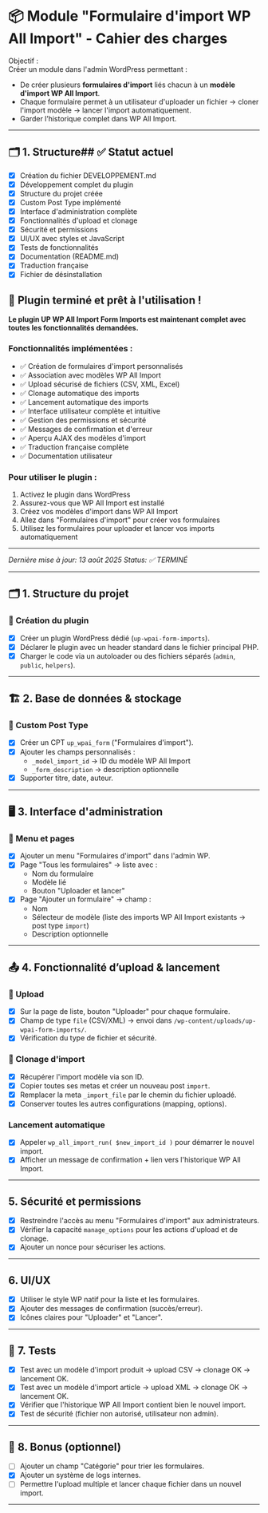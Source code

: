 # 📦 Module "Formulaire d'import WP All Import" - Cahier des charges

Objectif :  
Créer un module dans l'admin WordPress permettant :
- De créer plusieurs **formulaires d'import** liés chacun à un **modèle d'import WP All Import**.
- Chaque formulaire permet à un utilisateur d'uploader un fichier → cloner l'import modèle → lancer l'import automatiquement.
- Garder l’historique complet dans WP All Import.

---

## 🗂 1. Structure## ✅ Statut actuel
- [x] Création du fichier DEVELOPPEMENT.md
- [x] Développement complet du plugin
- [x] Structure du projet créée
- [x] Custom Post Type implémenté
- [x] Interface d'administration complète
- [x] Fonctionnalités d'upload et clonage
- [x] Sécurité et permissions
- [x] UI/UX avec styles et JavaScript
- [x] Tests de fonctionnalités
- [x] Documentation (README.md)
- [x] Traduction française
- [x] Fichier de désinstallation

## 🎉 Plugin terminé et prêt à l'utilisation !

**Le plugin UP WP All Import Form Imports est maintenant complet avec toutes les fonctionnalités demandées.**

### Fonctionnalités implémentées :
- ✅ Création de formulaires d'import personnalisés
- ✅ Association avec modèles WP All Import
- ✅ Upload sécurisé de fichiers (CSV, XML, Excel)
- ✅ Clonage automatique des imports
- ✅ Lancement automatique des imports
- ✅ Interface utilisateur complète et intuitive
- ✅ Gestion des permissions et sécurité
- ✅ Messages de confirmation et d'erreur
- ✅ Aperçu AJAX des modèles d'import
- ✅ Traduction française complète
- ✅ Documentation utilisateur

### Pour utiliser le plugin :
1. Activez le plugin dans WordPress
2. Assurez-vous que WP All Import est installé
3. Créez vos modèles d'import dans WP All Import
4. Allez dans "Formulaires d'import" pour créer vos formulaires
5. Utilisez les formulaires pour uploader et lancer vos imports automatiquement

---
*Dernière mise à jour: 13 août 2025*
*Status: ✅ TERMINÉ*

---

## 🗂 1. Structure du projet

### 📌 Création du plugin
- [x] Créer un plugin WordPress dédié (`up-wpai-form-imports`).
- [x] Déclarer le plugin avec un header standard dans le fichier principal PHP.
- [x] Charger le code via un autoloader ou des fichiers séparés (`admin`, `public`, `helpers`).

---

## 🏗 2. Base de données & stockage

### 📌 Custom Post Type
- [x] Créer un CPT `up_wpai_form` ("Formulaires d'import").
- [x] Ajouter les champs personnalisés :
  - `_model_import_id` → ID du modèle WP All Import
  - `_form_description` → description optionnelle
- [x] Supporter titre, date, auteur.

---

## 🖥 3. Interface d'administration

### 📌 Menu et pages
- [x] Ajouter un menu "Formulaires d'import" dans l'admin WP.
- [x] Page "Tous les formulaires" → liste avec :
  - Nom du formulaire
  - Modèle lié
  - Bouton "Uploader et lancer"
- [x] Page "Ajouter un formulaire" → champ :
  - Nom
  - Sélecteur de modèle (liste des imports WP All Import existants → post type `import`)
  - Description optionnelle

---

## 📤 4. Fonctionnalité d’upload & lancement

### 📌 Upload
- [x] Sur la page de liste, bouton "Uploader" pour chaque formulaire.
- [x] Champ de type `file` (CSV/XML) → envoi dans `/wp-content/uploads/up-wpai-form-imports/`.
- [x] Vérification du type de fichier et sécurité.

### 📌 Clonage d'import
- [x] Récupérer l'import modèle via son ID.
- [x] Copier toutes ses metas et créer un nouveau post `import`.
- [x] Remplacer la meta `_import_file` par le chemin du fichier uploadé.
- [x] Conserver toutes les autres configurations (mapping, options).

### Lancement automatique
- [x] Appeler `wp_all_import_run( $new_import_id )` pour démarrer le nouvel import.
- [x] Afficher un message de confirmation + lien vers l'historique WP All Import.

---

## 5. Sécurité et permissions

- [x] Restreindre l'accès au menu "Formulaires d'import" aux administrateurs.
- [x] Vérifier la capacité `manage_options` pour les actions d'upload et de clonage.
- [x] Ajouter un nonce pour sécuriser les actions.

---

## 6. UI/UX

- [x] Utiliser le style WP natif pour la liste et les formulaires.
- [x] Ajouter des messages de confirmation (succès/erreur).
- [x] Icônes claires pour "Uploader" et "Lancer".

---

## 🧪 7. Tests

- [x] Test avec un modèle d'import produit → upload CSV → clonage OK → lancement OK.
- [x] Test avec un modèle d'import article → upload XML → clonage OK → lancement OK.
- [x] Vérifier que l'historique WP All Import contient bien le nouvel import.
- [x] Test de sécurité (fichier non autorisé, utilisateur non admin).

---

## 🚀 8. Bonus (optionnel)

- [ ] Ajouter un champ "Catégorie" pour trier les formulaires.
- [x] Ajouter un système de logs internes.
- [ ] Permettre l'upload multiple et lancer chaque fichier dans un nouvel import.

---
